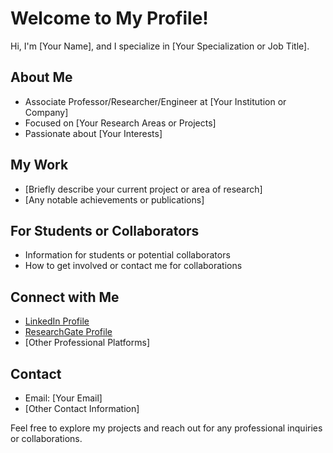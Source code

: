 # Welcome to My Profile!

Hi, I'm [Your Name], and I specialize in [Your Specialization or Job Title].

## About Me

- Associate Professor/Researcher/Engineer at [Your Institution or Company]
- Focused on [Your Research Areas or Projects]
- Passionate about [Your Interests]

## My Work

- [Briefly describe your current project or area of research]
- [Any notable achievements or publications]

## For Students or Collaborators

- Information for students or potential collaborators
- How to get involved or contact me for collaborations

## Connect with Me

- [LinkedIn Profile](Your-LinkedIn-URL)
- [ResearchGate Profile](Your-ResearchGate-URL)
- [Other Professional Platforms]

## Contact

- Email: [Your Email]
- [Other Contact Information]

Feel free to explore my projects and reach out for any professional inquiries or collaborations.
